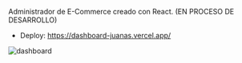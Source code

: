 Administrador de E-Commerce creado con React. (EN PROCESO DE DESARROLLO)
- Deploy: https://dashboard-juanas.vercel.app/

![dashboard](https://user-images.githubusercontent.com/99261724/192585710-9043e44a-e347-4938-bea2-5ef23036a357.jpg)

